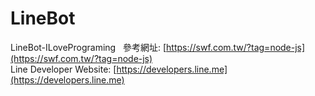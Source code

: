 # LineBot
LineBot-ILovePrograming  
參考網址: [https://swf.com.tw/?tag=node-js](https://swf.com.tw/?tag=node-js)  
Line Developer Website: [https://developers.line.me](https://developers.line.me)  
